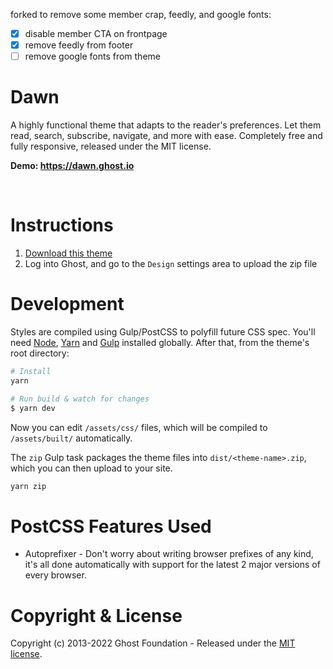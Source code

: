 forked to remove some member crap, feedly, and google fonts:
- [x] disable member CTA on frontpage
- [x] remove feedly from footer
- [ ] remove google fonts from theme

# Dawn

A highly functional theme that adapts to the reader's preferences. Let them read, search, subscribe, navigate, and more with ease. Completely free and fully responsive, released under the MIT license.

**Demo: https://dawn.ghost.io**

&nbsp;

# Instructions

1. [Download this theme](https://github.com/TryGhost/Dawn/archive/main.zip)
2. Log into Ghost, and go to the `Design` settings area to upload the zip file

# Development

Styles are compiled using Gulp/PostCSS to polyfill future CSS spec. You'll need [Node](https://nodejs.org/), [Yarn](https://yarnpkg.com/) and [Gulp](https://gulpjs.com) installed globally. After that, from the theme's root directory:

```bash
# Install
yarn

# Run build & watch for changes
$ yarn dev
```

Now you can edit `/assets/css/` files, which will be compiled to `/assets/built/` automatically.

The `zip` Gulp task packages the theme files into `dist/<theme-name>.zip`, which you can then upload to your site.

```bash
yarn zip
```

# PostCSS Features Used

- Autoprefixer - Don't worry about writing browser prefixes of any kind, it's all done automatically with support for the latest 2 major versions of every browser.

# Copyright & License

Copyright (c) 2013-2022 Ghost Foundation - Released under the [MIT license](LICENSE).
